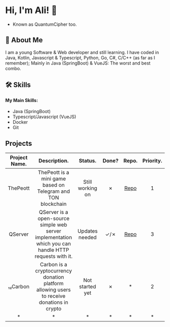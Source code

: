 
# Hi, I'm Ali! 👋
- Known as QuantumCipher too.

## 🚀 About Me
I am a young Software & Web developer and still learning. I have coded in Java, Kotlin, Javascript & Typescript, Python, Go, C#, C/C++ (as far as I remember); Mainly in Java (SpringBoot) & VueJS: The worst and best combo.


## 🛠 Skills
#### My Main Skills:
- Java (SpringBoot)
- Typescript/Javascript (VueJS)
- Docker
- Git

## Projects
| **Project Name.** 	|                                            **Description.**                                            	|    **Status.**   	| **Done?** 	|                   **Repo.**                   	| **Priority.** 	|
|:-----------------:	|:------------------------------------------------------------------------------------------------------:	|:----------------:	|:---------:	|:---------------------------------------------:	|:-------------:	|
|      ThePeott     	|                      ThePeott is a mini game based on Telegram and TON blockchain                      	| Still working on 	|     ✗     	| [Repo](https://github.com/qu-cipher/thePeott) 	|       1       	|
|      QServer      	| QServer is a open-source simple web server implementation which you can handle HTTP requests with it.  	|  Updates needed  	|    ✓/✗    	|  [Repo](https://github.com/qu-cipher/QServer) 	|       3       	|
|      ₁₂Carbon     	|       Carbon is a cryptocurrency donation platform allowing users to receive donations in crypto       	|  Not started yet 	|     ✗     	|                       *                       	|       2       	|
|         *         	|                                                    *                                                   	|         *        	|     *     	|                       *                       	|       *       	|
